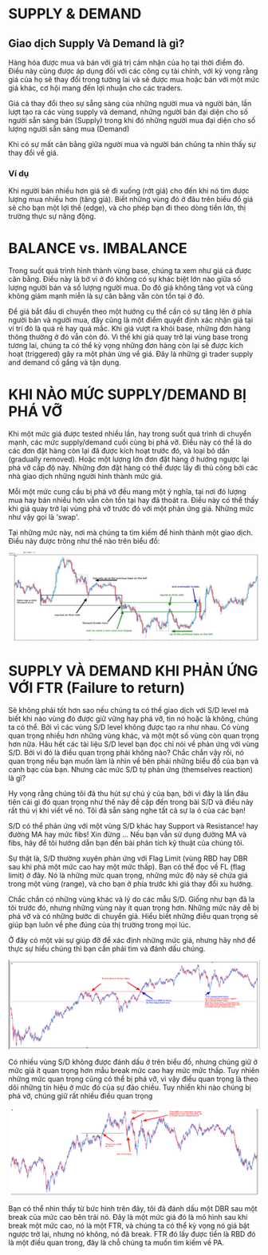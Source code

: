 # SUPPLY & DEMAND

## Giao dịch Supply Và Demand là gì?

Hàng hóa được mua và bán với giá trị cảm nhận của họ tại thời điểm đó. Điều này cũng được áp dụng đối với các công cụ tài chính, với kỳ vọng rằng giá của họ sẽ thay đổi trong tường lai và sẽ được mua hoặc bán với một mức giá khác, cơ hội mang đến lợi nhuận cho các traders.

Giá cả thay đổi theo sự sẵng sàng của những người mua và người bán, lần lượt tạo ra các vùng supply và demand, những người bán đại diện cho số người sẵn sàng bán (Supply) trong khi đó những người mua đại diện cho số lượng người sẵn sàng mua (Demand)

Khi có sự mất cân bằng giữa người mua và người bán chúng ta nhìn thấy sự thay đổi về giá.

### Ví dụ

Khi người bán nhiều hơn giá sẽ đi xuống (rớt giá) cho đến khi nó tìm được lượng mua nhiều hơn (tăng giá). Biết những vùng đó ở đâu trên biểu đồ giá sẽ cho bạn một lợi thế (edge), và cho phép bạn đi theo dòng tiền lớn, thị trường thực sự năng động.

# BALANCE vs. IMBALANCE

Trong suốt quá trình hình thành vùng base, chúng ta xem như giá cả được cân bằng. Điều này là bở vì ở đó không có sự khác biệt lớn nào giữa số lượng người bán và số lượng người mua. Do đó giá không tăng vọt và cũng không giảm mạnh miễn là sự cân bằng vẫn còn tồn tại ở đó.

Để giá bắt đầu di chuyển theo một hướng cụ thể cần có sự tăng lên ở phía người bán và người mua, đây cũng là một điểm quyết định xác nhận giá tại ví trí đó là quá rẻ hay quá mắc. Khi giá vượt ra khỏi base, những đơn hàng thông thường ở đó vẫn còn đó. Vì thế khi giá quay trở lại vùng base trong tương lai, chúng ta có thể kỳ vọng những đơn hàng còn lại sẽ được kích hoạt (triggered) gây ra một phản ừng về giá. Đây là những gì trader supply and demand cố gắng và tận dụng.

# KHI NÀO MỨC SUPPLY/DEMAND BỊ PHÁ VỠ

Khi một mức giá được tested nhiều lần, hay trong suốt quá trình di chuyển mạnh, các mức supply/demand cuối cùng bị phá vỡ. Điều này có thể là do các đơn đặt hàng còn lại đã được kích hoạt trước đó, và loại bỏ dần (gradually removed). Hoặc một lượng lớn đơn đặt hàng ở hướng ngược lại phá vỡ cấp độ này. Những đơn đặt hàng có thể được lấy đi thủ công bởi các nhà giao dịch những người hình thành mức giá.

Mỗi một mức cung cầu bị phá vỡ đều mang một ý nghĩa, tại nơi đó lượng mua hay bán nhiều hơn vẫn còn tồn tại hay đã thoát ra. Điều này có thể thấy khi giá quay trở lại vùng phá vỡ trước đó với một phản ứng giá. Những mức như vậy gọi là 'swap'.

Tại những mức này, nơi mà chúng ta tìm kiếm để hình thành một giao dịch. Điều này được trông như thế nào trên biểu đồ:

![](https://github.com/vuongmao/forexcollection/blob/master/SupplyDemandRTM/asset/s-d-broken.png)

# SUPPLY VÀ DEMAND KHI PHẢN ỨNG VỚI FTR (Failure to return)

Sẽ không phải tốt hơn sao nếu chúng ta có thể giao dịch với S/D level mà biết khi nào vùng đó được giữ vững hay phá vỡ, tin nó hoặc là không, chúng ta có thể. Bởi vì các vùng S/D level không được tạo ra như nhau. Có vùng quan trọng nhiều hơn những vùng khác, và một một số vùng còn quan trọng hơn nữa. Hâu hết các tài liệu S/D level bạn đọc chỉ nói về phản ứng với vùng S/D. Bởi vì đó là điều quan trọng phải không nào? Chắc chắn vậy rồi, nó quan trọng nếu bạn muốn làm là nhìn về bên phải những biểu đồ của bạn và canh bạc của bạn. Nhưng các mức S/D tự phản ứng (themselves reaction) là gì?

Hy vọng rằng chúng tôi đã thu hút sự chú ý của bạn, bởi vì đây là lần đâu tiên cái gì đó quan trọng như thế này đề cập đến trong bài S/D và điều này rất thú vị khi viết về nó. Tôi đã sẵn sàng nghe tất cả sự la ó của các bạn! 

S/D có thể phản ứng với một vùng S/D khác hay Support và Resistance! hay đường MA hay mức fibs! Xin đừng ... Nếu bạn vẫn sử dụng đường MA và fibs, hãy để tôi hướng dẫn bạn đến bài phân tích kỹ thuật của chúng tôi.

Sự thật là, S/D thường xuyên phản ứng với Flag Limit (vùng RBD hay DBR sau khi phá một mức cao hay một mức thấp). Bạn có thể đọc về FL (flag limit) ở đây. Nó là những mức quan trọng, những mức độ này sẽ chứa giá trong một vùng (range), và cho bạn ở phía trước khi giá thay đổi xu hướng. 

Chắc chắn có những vùng khác và lý do các mẫu S/D. Giống như bạn đã la tôi trước đó, nhưng những vùng này ít quan trọng hơn. Những mức nãy dễ bị phá vỡ và có những bước di chuyển giả. Hiểu biết những điều quan trọng sẽ giúp bạn luôn về phe đúng của thị trường trong mọi lúc.

Ở đây có một vài sự giúp đỡ để xác định những mức giá, nhưng hãy nhớ để thực sự hiểu chúng thì bạn cần phải tìm và đánh dấu chúng.

![](https://github.com/vuongmao/forexcollection/blob/master/SupplyDemandRTM/asset/fl-zone-important.png)

Có nhiều vùng S/D không được đánh dấu ở trên biểu đồ, nhưng chúng giữ ở mức giá ít quan trọng hơn mẫu break mức cao hay mức mức thấp. Tuy nhiên những mức quan trọng cũng có thể bị phá vỡ, vì vậy điều quan trọng là theo dõi những tín hiệu ở mức đó của sự đảo chiều. Tuy nhiển khi nào chúng bị phá vỡ, chúng giữ rất nhiều điều quan trọng

![](https://github.com/vuongmao/forexcollection/blob/master/SupplyDemandRTM/asset/fl-zone-lesser-important.png)

Bạn có thể nhìn thấy từ bức hình trên đây, tôi đã đánh dấu một DBR sau một break của mức cao bên trái nó. Đây là một mức giá đó là mô hình sau khi break một mức cao, nó là một FTR, và chúng ta có thể kỳ vọng nó giá bật ngược trở lại, nhưng nó không, nó đã break. FTR đó lấy được tiền là RBD đó là một điều quan trong, đây là chỗ chúng ta muốn tìm kiếm về PA.


